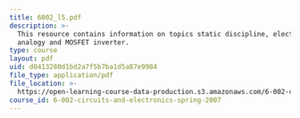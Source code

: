 ```yaml
---
title: 6002_l5.pdf
description: >-
  This resource contains information on topics static discipline, electrical
  analogy and MOSFET inverter.
type: course
layout: pdf
uid: d0413280d1bd2a7f5b7ba1d5a87e9984
file_type: application/pdf
file_location: >-
  https://open-learning-course-data-production.s3.amazonaws.com/6-002-circuits-and-electronics-spring-2007/d0413280d1bd2a7f5b7ba1d5a87e9984_6002_l5.pdf
course_id: 6-002-circuits-and-electronics-spring-2007
---
```

